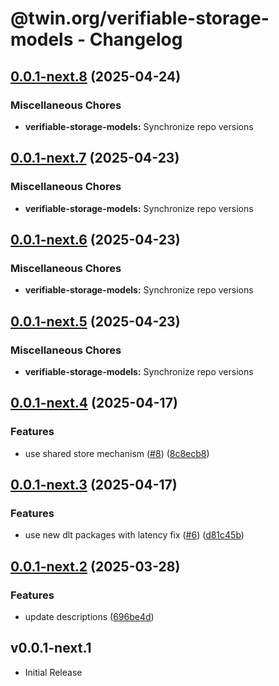 # @twin.org/verifiable-storage-models - Changelog

## [0.0.1-next.8](https://github.com/twinfoundation/verifiable-storage/compare/verifiable-storage-models-v0.0.1-next.7...verifiable-storage-models-v0.0.1-next.8) (2025-04-24)


### Miscellaneous Chores

* **verifiable-storage-models:** Synchronize repo versions

## [0.0.1-next.7](https://github.com/twinfoundation/verifiable-storage/compare/verifiable-storage-models-v0.0.1-next.6...verifiable-storage-models-v0.0.1-next.7) (2025-04-23)


### Miscellaneous Chores

* **verifiable-storage-models:** Synchronize repo versions

## [0.0.1-next.6](https://github.com/twinfoundation/verifiable-storage/compare/verifiable-storage-models-v0.0.1-next.5...verifiable-storage-models-v0.0.1-next.6) (2025-04-23)


### Miscellaneous Chores

* **verifiable-storage-models:** Synchronize repo versions

## [0.0.1-next.5](https://github.com/twinfoundation/verifiable-storage/compare/verifiable-storage-models-v0.0.1-next.4...verifiable-storage-models-v0.0.1-next.5) (2025-04-23)


### Miscellaneous Chores

* **verifiable-storage-models:** Synchronize repo versions

## [0.0.1-next.4](https://github.com/twinfoundation/verifiable-storage/compare/verifiable-storage-models-v0.0.1-next.3...verifiable-storage-models-v0.0.1-next.4) (2025-04-17)


### Features

* use shared store mechanism ([#8](https://github.com/twinfoundation/verifiable-storage/issues/8)) ([8c8ecb8](https://github.com/twinfoundation/verifiable-storage/commit/8c8ecb83d32431952c594ea23d37040991f5b4d3))

## [0.0.1-next.3](https://github.com/twinfoundation/verifiable-storage/compare/verifiable-storage-models-v0.0.1-next.2...verifiable-storage-models-v0.0.1-next.3) (2025-04-17)


### Features

* use new dlt packages with latency fix ([#6](https://github.com/twinfoundation/verifiable-storage/issues/6)) ([d81c45b](https://github.com/twinfoundation/verifiable-storage/commit/d81c45bce035864a41bbd498815169d7257fbcb8))

## [0.0.1-next.2](https://github.com/twinfoundation/verifiable-storage/compare/verifiable-storage-models-v0.0.1-next.1...verifiable-storage-models-v0.0.1-next.2) (2025-03-28)


### Features

* update descriptions ([696be4d](https://github.com/twinfoundation/verifiable-storage/commit/696be4d253183375d4c96e5b74eca0c814fe2fd1))

## v0.0.1-next.1

- Initial Release
